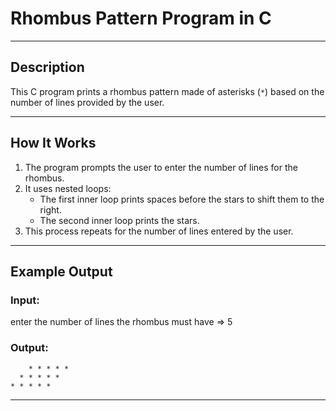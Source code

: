 # Rhombus Pattern Program in C
---

## Description
This C program prints a rhombus pattern made of asterisks (`*`) based on the number of lines provided by the user.

---

## How It Works
1. The program prompts the user to enter the number of lines for the rhombus.
2. It uses nested loops:
   - The first inner loop prints spaces before the stars to shift them to the right.
   - The second inner loop prints the stars.
3. This process repeats for the number of lines entered by the user.

---

## Example Output

### Input:
enter the number of lines the rhombus must have => 5


### Output:
```
    * * * * * 
  * * * * * 
* * * * * 
```
---
